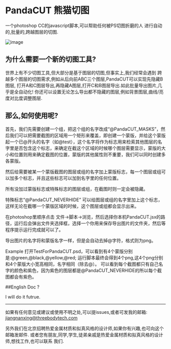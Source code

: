 # PandaCUT 熊猫切图

一个photoshop CC的javascript脚本,可以帮助任何被PS切图折磨的人
进行自动的,批量的,跨越图层的切图.

![image](https://github.com/menzi11/PandaCUT/blob/master/thePandaWhoCUT.png)

## 为什么需要一个新的切图工具?

世界上有不少切图工具,但大部分是基于图层的切图,但事实上,我们经常会遇到
跨越多个图层的切图需求,例如从后向前ABC三个图层,PandaCUT可以实现先隐藏B图层,
打开A和C图层导出,再隐藏A图层,打开C和B图层导出.如此批量导出图片,几乎是全自动化!
你还可以设置无论怎么导出都不隐藏的图层,例如背景图层,曲线/亮度对比度调整图层.

## 那么,如何使用呢?

首先，我们先需要创建一个组，把这个组的名字改成“@PandaCUT_MASKS”，然后我们可以把需要截图的区域用一个矩形来覆盖，即创建一个蒙版，并给这个蒙版起一个已@开头的名字（如@test），这个名字将作为标志用来检索其他图层的名字里是否包含这个标志，来确定在截这个区域的时候哪个图层需要显示，蒙版的大小和位置则用来确定截图的位置，蒙版的其他属性则不重要，我们可以同时创建多各蒙版。

然后给需要被某一个蒙版截图的图层或组的名字加上蒙版标志，每一个图层或组可以加多个标志，并且这些标志可以加到名字里的任何位置。

所有没加过蒙版标志或特殊标志的图层或组，在截图时则一定会被隐藏。

特殊标志“@PandaCUT_NEVERHIDE”
可以给图层或组的名字里加上这个标志，这样无论在截哪一个蒙版区域的时候，这个图层或组都会显示出来。

在photoshop里顺序点击 文件->脚本->浏览，然后选择你本机PandaCUT.jsx的路径，运行后会弹出文件夹选择框，选择一个你用来保存导出图片的文件夹，然后等程序提示运行完成就可以了。

导出图片的名字将和蒙版名字一样，但是会自动去掉@字符，格式则为png。

Example
打开TestForPandaCUT.psd，可以看到有4个蒙版分别是:@green,@black,@yellow,@red; 运行脚本最终会得到4个png,这4个png分别和4个蒙版大小宽高相同，名字相同（除去@）。
可以看到每个截图都只有自己名字的颜色和紫色，因为紫色的图层都是@PandaCUT_NEVERHIDE的所以每个截图都会有紫色。

##English Doc ?

I will do it futrue.

------------

如果有任何意见或建议或使用不明之处,可以提issues,或者可发我的邮箱:
jiangnanxing@threebodytech.com

另外我们在北京招聘热爱金属材质和拟真风格的设计师,如果你有兴趣,也可向这个邮箱发邮件.
或者您有朋友,同学,学生,徒弟亲戚是热爱金属材质和拟真风格的设计师,想找工作,也可以联系
我们.
